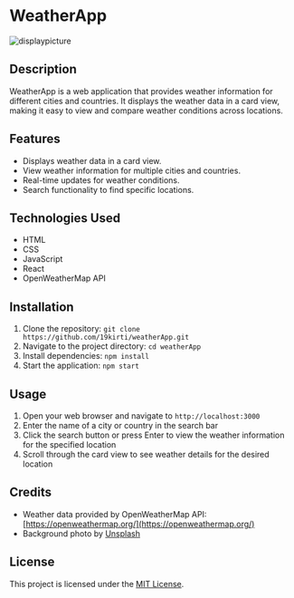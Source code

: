 # WeatherApp

![displaypicture](https://github.com/19kirti/weather_app/assets/145956071/f3c99a54-a66f-4d5d-81f7-cae0901de69a)


## Description
WeatherApp is a web application that provides weather information for different cities and countries. It displays the weather data in a card view, making it easy to view and compare weather conditions across locations.

## Features
- Displays weather data in a card view.
- View weather information for multiple cities and countries.
- Real-time updates for weather conditions.
- Search functionality to find specific locations.

## Technologies Used
- HTML
- CSS
- JavaScript
- React
- OpenWeatherMap API

## Installation
1. Clone the repository: `git clone https://github.com/19kirti/weatherApp.git`
2. Navigate to the project directory: `cd weatherApp`
3. Install dependencies: `npm install`
4. Start the application: `npm start`

## Usage
1. Open your web browser and navigate to `http://localhost:3000`
2. Enter the name of a city or country in the search bar
3. Click the search button or press Enter to view the weather information for the specified location
4. Scroll through the card view to see weather details for the desired location

## Credits
- Weather data provided by OpenWeatherMap API: [https://openweathermap.org/](https://openweathermap.org/)
- Background photo by [Unsplash](https://unsplash.com/)

## License
This project is licensed under the [MIT License](LICENSE).

